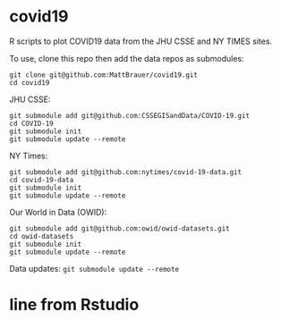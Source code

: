 # covid19

R scripts to plot COVID19 data from the JHU CSSE and NY TIMES sites.

To use, clone this repo then add the data repos as submodules:

```
git clone git@github.com:MattBrauer/covid19.git
cd covid19
```
JHU CSSE:
```
git submodule add git@github.com:CSSEGISandData/COVID-19.git
cd COVID-19
git submodule init
git submodule update --remote
```
NY Times:
```
git submodule add git@github.com:nytimes/covid-19-data.git
cd covid-19-data
git submodule init
git submodule update --remote
```
Our World in Data (OWID):
```
git submodule add git@github.com:owid/owid-datasets.git
cd owid-datasets
git submodule init
git submodule update --remote
```

Data updates:
`git submodule update --remote` 

# line from Rstudio
